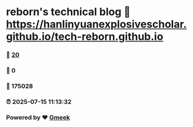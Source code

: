 # reborn's technical blog :link: https://hanlinyuanexplosivescholar.github.io/tech-reborn.github.io 
### :page_facing_up: [20](https://hanlinyuanexplosivescholar.github.io/tech-reborn.github.io/tag.html) 
### :speech_balloon: 0 
### :hibiscus: 175028 
### :alarm_clock: 2025-07-15 11:13:32 
### Powered by :heart: [Gmeek](https://github.com/Meekdai/Gmeek)
